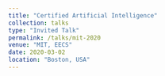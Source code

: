 ```yaml
---
title: "Certified Artificial Intelligence"
collection: talks
type: "Invited Talk"
permalink: /talks/mit-2020
venue: "MIT, EECS"
date: 2020-03-02
location: "Boston, USA"
---
```


